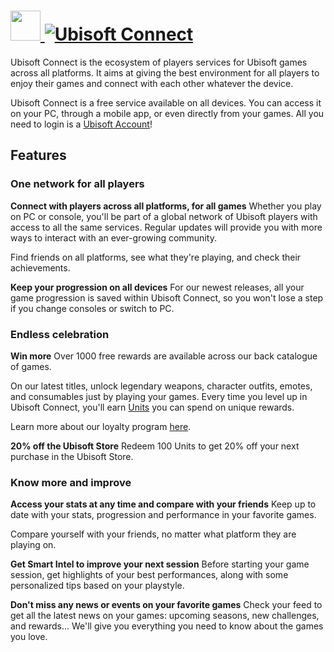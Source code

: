# [<img src="https://cdn.jsdelivr.net/gh/AdmiringWorm/chocolatey-packages@401a9c0283f623586a4991f04977ab1659798ba1/automatic/ubisoft-connect/icons/48x48.png" height="48" width="48" /> ![Ubisoft Connect](https://img.shields.io/chocolatey/v/ubisoft-connect.svg?label=Ubisoft%20Connect&style=for-the-badge)](https://chocolatey.org/packages/ubisoft-connect)

Ubisoft Connect is the ecosystem of players services for Ubisoft games across all platforms. It aims at giving the best environment for all players to enjoy their games and connect with each other whatever the device.

Ubisoft Connect is a free service available on all devices. You can access it on your PC, through a mobile app, or even directly from your games. All you need to login is a [Ubisoft Account](https://ubisoftconnect.com/)!

## Features

### One network for all players

**Connect with players across all platforms, for all games**
Whether you play on PC or console, you'll be part of a global network of Ubisoft players with access to all the same services. Regular updates will provide you with more ways to interact with an ever-growing community.

Find friends on all platforms, see what they're playing, and check their achievements.

**Keep your progression on all devices**
For our newest releases, all your game progression is saved within Ubisoft Connect, so you won't lose a step if you change consoles or switch to PC.

### Endless celebration

**Win more**
Over 1000 free rewards are available across our back catalogue of games.

On our latest titles, unlock legendary weapons, character outfits, emotes, and consumables just by playing your games. Every time you level up in Ubisoft Connect, you'll earn [Units](https://ubisoftconnect.com/en-GB/units/) you can spend on unique rewards.

Learn more about our loyalty program [here](https://ubisoftconnect.com/en-GB/faq/#loyalty-program).

**20% off the Ubisoft Store**
Redeem 100 Units to get 20% off your next purchase in the Ubisoft Store.

### Know more and improve

**Access your stats at any time and compare with your friends**
Keep up to date with your stats, progression and performance in your favorite games.

Compare yourself with your friends, no matter what platform they are playing on.

**Get Smart Intel to improve your next session**
Before starting your game session, get highlights of your best performances, along with some personalized tips based on your playstyle.

**Don't miss any news or events on your favorite games**
Check your feed to get all the latest news on your games: upcoming seasons, new challenges, and rewards... We'll give you everything you need to know about the games you love.
